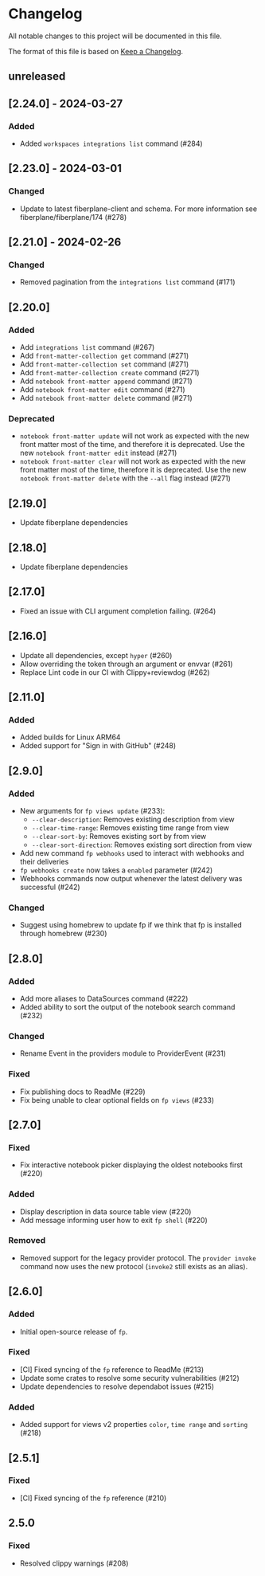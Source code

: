 # Changelog

All notable changes to this project will be documented in this file.

The format of this file is based on [Keep a Changelog](https://keepachangelog.com/en/1.0.0/).

## unreleased

## [2.24.0] - 2024-03-27

### Added

- Added `workspaces integrations list` command (#284)

## [2.23.0] - 2024-03-01

### Changed

- Update to latest fiberplane-client and schema. For more information see
  fiberplane/fiberplane/174 (#278)

## [2.21.0] - 2024-02-26

### Changed

- Removed pagination from the `integrations list` command (#171)

## [2.20.0]

### Added

- Add `integrations list` command (#267)
- Add `front-matter-collection get` command (#271)
- Add `front-matter-collection set` command (#271)
- Add `front-matter-collection create` command (#271)
- Add `notebook front-matter append` command (#271)
- Add `notebook front-matter edit` command (#271)
- Add `notebook front-matter delete` command (#271)

### Deprecated

- `notebook front-matter update` will not work as expected with the new front matter
  most of the time, and therefore it is deprecated. Use the new
  `notebook front-matter edit` instead (#271)
- `notebook front-matter clear` will not work as expected with the new front matter
  most of the time, therefore it is deprecated. Use the new
  `notebook front-matter delete` with the `--all` flag instead (#271)

## [2.19.0]

- Update fiberplane dependencies

## [2.18.0]

- Update fiberplane dependencies

## [2.17.0]

- Fixed an issue with CLI argument completion failing. (#264)

## [2.16.0]

- Update all dependencies, except `hyper` (#260)
- Allow overriding the token through an argument or envvar (#261)
- Replace Lint code in our CI with Clippy+reviewdog (#262)

## [2.11.0]

### Added

- Added builds for Linux ARM64
- Added support for "Sign in with GitHub" (#248)

## [2.9.0]

### Added

- New arguments for `fp views update` (#233):
  - `--clear-description`: Removes existing description from view
  - `--clear-time-range`: Removes existing time range from view
  - `--clear-sort-by`: Removes existing sort by from view
  - `--clear-sort-direction`: Removes existing sort direction from view
- Add new command `fp webhooks` used to interact with webhooks and their deliveries
- `fp webhooks create` now takes a `enabled` parameter (#242)
- Webhooks commands now output whenever the latest delivery was successful (#242)

### Changed

- Suggest using homebrew to update fp if we think that fp is installed through homebrew (#230)

## [2.8.0]

### Added

- Add more aliases to DataSources command (#222)
- Added ability to sort the output of the notebook search command (#232)

### Changed

- Rename Event in the providers module to ProviderEvent (#231)

### Fixed

- Fix publishing docs to ReadMe (#229)
- Fix being unable to clear optional fields on `fp views` (#233)

## [2.7.0]

### Fixed

- Fix interactive notebook picker displaying the oldest notebooks first (#220)

### Added

- Display description in data source table view (#220)
- Add message informing user how to exit `fp shell` (#220)

### Removed

- Removed support for the legacy provider protocol. The `provider invoke`
  command now uses the new protocol (`invoke2` still exists as an alias).

## [2.6.0]

### Added

- Initial open-source release of `fp`.

### Fixed

- [CI] Fixed syncing of the `fp` reference to ReadMe (#213)
- Update some crates to resolve some security vulnerabilities (#212)
- Update dependencies to resolve dependabot issues (#215)

### Added

- Added support for views v2 properties `color`, `time range` and `sorting` (#218)

## [2.5.1]

### Fixed

- [CI] Fixed syncing of the `fp` reference (#210)

## 2.5.0

### Fixed

- Resolved clippy warnings (#208)
